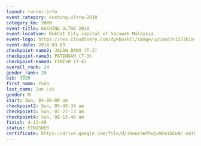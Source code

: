 ```yaml
--- 
layout: runner-info 
event_category: kuching-ultra-2018 
category_km: 30KM 
event-title: KUCHING ULTRA 2018 
event-location: BukCat City capital of Sarawak Malaysia 
event-logo: https://res.cloudinary.com/dykbosktl/image/upload/v1573619473/Logo/kuching-ultra-2018-logo_tlpvm5.png 
event-date: 2018-03-03 
checkpoint-name2: JALAN BAKO (T-2) 
checkpoint-name3: PATINGAN (T-3) 
checkpoint-name4: FINISH (T-4) 
overall_rank: 24
gender_rank: 20
bib: 3020
first_name: Yuan
last_name: Jun Lai
gender: M
start: Sun, 04-00-00 am
checkpoint2: Sun, 05-48-34 am
checkpoint3: Sun, 07-22-13 am
checkpoint4: Sun, 08-13-48 am
finish: 4-13-48
status: FINISHER
certificate: https://drive.google.com/file/d/10ouzSWfPwju9Fm1DEuNc-xmTDEzbaRT/view?usp=sharing
--- 
```

